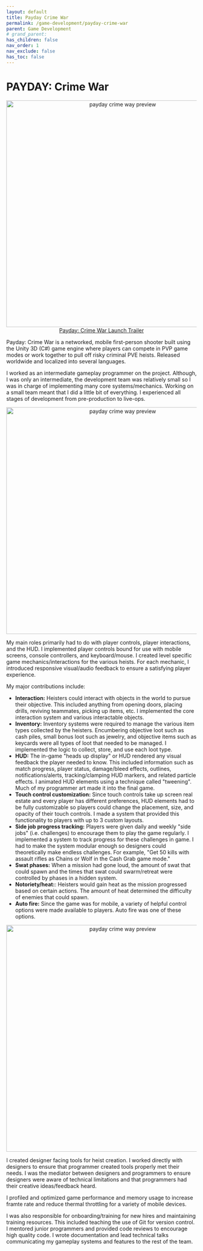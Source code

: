 ```yaml
---
layout: default
title: Payday Crime War
permalink: /game-development/payday-crime-war
parent: Game Development
# grand_parent: 
has_children: false
nav_order: 1
nav_exclude: false
has_toc: false
---
```


# PAYDAY: Crime War


<p align="center">
  <a href="https://www.youtube.com/watch?v=pQl-l2Fn25Y">
    <img src="/assets/images/payday-crime-war/payday-crime-war-logo.gif" alt="payday crime way preview" width="600" />
  </a>
  <br />
  <a href="https://www.youtube.com/watch?v=pQl-l2Fn25Y">Payday: Crime War Launch Trailer</a>
</p>

Payday: Crime War is a networked, mobile first-person shooter built using the Unity 3D (C#) game engine where players can compete in PVP game modes or work together to pull off risky criminal PVE heists. Released worldwide and localized into several languages.

I worked as an intermediate gameplay programmer on the project. Although, I was only an intermediate, the development team was relatively small so I was in charge of implementing many core systems/mechanics. Working on a small team meant that I did a little bit of everything. I experienced all stages of development from pre-production to live-ops.

<p align="center">
    <img src="/assets/images/payday-crime-war/payday-crime-war-interaction.gif" alt="payday crime way preview" width="600" />
</p>

My main roles primarily had to do with player controls, player interactions, and the HUD. I implemented player controls bound for use with mobile screens, console controllers, and keyboard/mouse. I created level specific game mechanics/interactions for the various heists. For each mechanic, I introduced responsive visual/audio feedback to ensure a satisfying player experience.

My major contributions include:
- **Interaction:** Heisters could interact with objects in the world to pursue their objective. This included anything from opening doors, placing drills, reviving teammates, picking up items, etc. I implemented the core interaction system and various interactable objects.
- **Inventory:** Inventory systems were required to manage the various item types collected by the heisters. Encumbering objective loot such as cash piles, small bonus loot such as jewelry, and objective items such as keycards were all types of loot that needed to be managed. I implemented the logic to collect, store, and use each loot type.
- **HUD:** The in-game "heads up display" or HUD rendered any visual feedback the player needed to know. This included information such as match progress,  player status, damage/bleed effects, outlines, notifications/alerts, tracking/clamping HUD markers, and related particle effects. I animated HUD elements using a technique called "tweening". Much of my programmer art made it into the final game. 
- **Touch control customization:** Since touch controls take up screen real estate and every player has different preferences, HUD elements had to be fully customizable so players could change the placement, size, and opacity of their touch controls. I made a system that provided this functionality to players with up to 3 custom layouts.
- **Side job progress tracking:** Players were given daily and weekly "side jobs" (i.e. challenges) to encourage them to play the game regularly. I implemented a system to track progress for these challenges in game. I had to make the system modular enough so designers could theoretically make endless challenges. For example, "Get 50 kills with assault rifles as Chains or Wolf in the Cash Grab game mode."
- **Swat phases:** When a mission had gone loud, the amount of swat that could spawn and the times that swat could swarm/retreat were controlled by phases in a hidden system.
- **Notoriety/heat:**: Heisters would gain heat as the mission progressed based on certain actions. The amount of heat determined the difficulty of enemies that could spawn.
- **Auto fire:** Since the game was for mobile, a variety of helpful control options were made available to players. Auto fire was one of these options.

<p align="center">
    <img src="/assets/images/payday-crime-war/payday-crime-war-hud-customization.gif" alt="payday crime way preview" width="600" />
</p>

I created designer facing tools for heist creation. I worked directly with designers to ensure that programmer created tools properly met their needs. I was the mediator between designers and programmers to ensure designers were aware of technical limitations and that programmers had their creative ideas/feedback heard.

I profiled and optimized game performance and memory usage to increase framte rate and reduce thermal throttling for a variety of mobile devices. 

I was also responsible for onboarding/training for new hires and maintaining training resources. This included teaching the use of Git for version control. I mentored junior programmers and provided code reviews to encourage high quality code. I wrote documentation and lead technical talks communicating my gameplay systems and features to the rest of the team.
